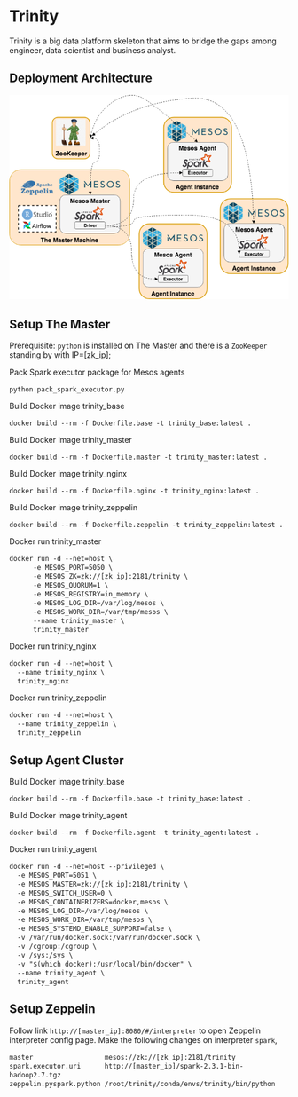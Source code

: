 # Trinity
Trinity is a big data platform skeleton that aims to bridge the gaps among engineer, data scientist and business analyst.

## Deployment Architecture
![](Deployment.Architecture.png)

## Setup The Master
Prerequisite: `python` is installed on The Master and there is a `ZooKeeper` standing by with IP=[zk_ip];

Pack Spark executor package for Mesos agents

    python pack_spark_executor.py

Build Docker image trinity_base

    docker build --rm -f Dockerfile.base -t trinity_base:latest .

Build Docker image trinity_master
    
    docker build --rm -f Dockerfile.master -t trinity_master:latest .
    
Build Docker image trinity_nginx
    
    docker build --rm -f Dockerfile.nginx -t trinity_nginx:latest .

Build Docker image trinity_zeppelin

    docker build --rm -f Dockerfile.zeppelin -t trinity_zeppelin:latest .

    
Docker run trinity_master

    docker run -d --net=host \
          -e MESOS_PORT=5050 \
          -e MESOS_ZK=zk://[zk_ip]:2181/trinity \
          -e MESOS_QUORUM=1 \
          -e MESOS_REGISTRY=in_memory \
          -e MESOS_LOG_DIR=/var/log/mesos \
          -e MESOS_WORK_DIR=/var/tmp/mesos \
          --name trinity_master \
          trinity_master
          
Docker run trinity_nginx

    docker run -d --net=host \
      --name trinity_nginx \
      trinity_nginx
      
Docker run trinity_zeppelin

    docker run -d --net=host \
      --name trinity_zeppelin \
      trinity_zeppelin
              
## Setup Agent Cluster
Build Docker image trinity_base

    docker build --rm -f Dockerfile.base -t trinity_base:latest .

Build Docker image trinity_agent

    docker build --rm -f Dockerfile.agent -t trinity_agent:latest .

Docker run trinity_agent

    docker run -d --net=host --privileged \
      -e MESOS_PORT=5051 \
      -e MESOS_MASTER=zk://[zk_ip]:2181/trinity \
      -e MESOS_SWITCH_USER=0 \
      -e MESOS_CONTAINERIZERS=docker,mesos \
      -e MESOS_LOG_DIR=/var/log/mesos \
      -e MESOS_WORK_DIR=/var/tmp/mesos \
      -e MESOS_SYSTEMD_ENABLE_SUPPORT=false \
      -v /var/run/docker.sock:/var/run/docker.sock \
      -v /cgroup:/cgroup \
      -v /sys:/sys \
      -v "$(which docker):/usr/local/bin/docker" \
      --name trinity_agent \
      trinity_agent
      
## Setup Zeppelin
Follow link `http://[master_ip]:8080/#/interpreter` to open Zeppelin interpreter config page.
Make the following changes on interpreter `spark`,

    master                  mesos://zk://[zk_ip]:2181/trinity
    spark.executor.uri      http://[master_ip]/spark-2.3.1-bin-hadoop2.7.tgz
    zeppelin.pyspark.python	/root/trinity/conda/envs/trinity/bin/python
